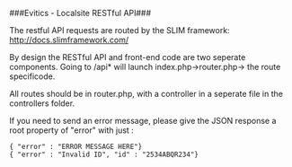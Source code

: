 ###Evitics - Localsite RESTful API###

The restful API requests are routed by the SLIM framework: http://docs.slimframework.com/

By design the RESTful API and front-end code are two seperate components.  Going to /api* will launch index.php->router.php-> the route specificode. 

All routes should be in router.php, with a controller in a seperate file in the controllers folder. 

If you need to send an error message, please give the JSON response a root property of "error" with just  :
```
{ "error" : "ERROR MESSAGE HERE"}
{ "error" : "Invalid ID", "id" : "2534ABQR234"}
```

